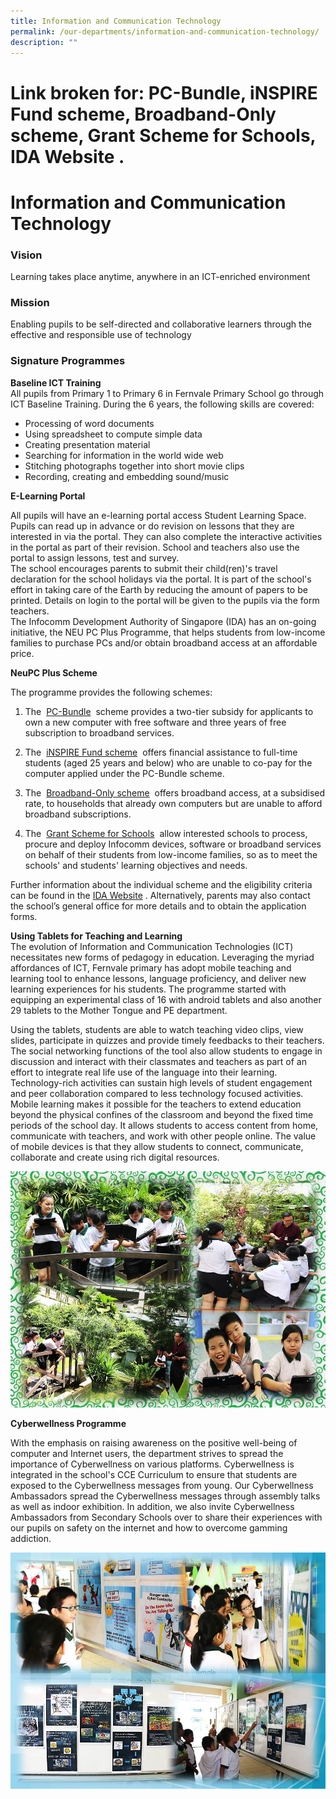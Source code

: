 ```yaml
---
title: Information and Communication Technology
permalink: /our-departments/information-and-communication-technology/
description: ""
---
```

#  Link broken for: PC-Bundle, iNSPIRE Fund scheme, Broadband-Only scheme,  Grant Scheme for Schools, IDA Website .

# Information and Communication Technology

### Vision

Learning takes place anytime, anywhere in an ICT-enriched environment  

### Mission

Enabling pupils to be self-directed and collaborative learners through the effective and responsible use of technology  

### Signature Programmes

**Baseline ICT Training**  
All pupils from Primary 1 to Primary 6 in Fernvale Primary School go through ICT Baseline Training. During the 6 years, the following skills are covered:

*   Processing of word documents
*   Using spreadsheet to compute simple data
*   Creating presentation material
*   Searching for information in the world wide web
*   Stitching photographs together into short movie clips
*   Recording, creating and embedding sound/music


**E-Learning Portal**

All pupils will have an e-learning portal access Student Learning Space. Pupils can read up in advance or do revision on lessons that they are interested in via the portal. They can also complete the interactive activities in the portal as part of their revision. School and teachers also use the portal to assign lessons, test and survey.  
The school encourages parents to submit their child(ren)'s travel declaration for the school holidays via the portal. It is part of the school's effort in taking care of the Earth by reducing the amount of papers to be printed. Details on login to the portal will be given to the pupils via the form teachers.  
The Infocomm Development Authority of Singapore (IDA) has an on-going initiative, the NEU PC Plus Programme, that helps students from low-income families to purchase PCs and/or obtain broadband access at an affordable price.  

**NeuPC Plus Scheme**

The programme provides the following schemes:

1.  The  [PC-Bundle](https://www.ida.gov.sg/Learning/Community-Development/NEU-PC-Plus-Programme/Schemes/NEU-PC-Plus-Programme-PC-Bundle-scheme)  scheme provides a two-tier subsidy for applicants to own a new computer with free software and three years of free subscription to broadband services.  
      
    
2.  The  [iNSPIRE Fund scheme](https://www.ida.gov.sg/Learning/Community-Development/NEU-PC-Plus-Programme/Schemes/NEU-PC-Plus-Programme-iNSPIRE-Fund-scheme)  offers financial assistance to full-time students (aged 25 years and below) who are unable to co-pay for the computer applied under the PC-Bundle scheme.  
      
    
3.  The  [Broadband-Only scheme](https://www.ida.gov.sg/Learning/Community-Development/NEU-PC-Plus-Programme/How-to-Apply/PC-and-Broadband-Specifications)  offers broadband access, at a subsidised rate, to households that already own computers but are unable to afford broadband subscriptions.  
      
    
4.  The  [Grant Scheme for Schools](https://www.ida.gov.sg/Learning/Community-Development/NEU-PC-Plus-Programme/Schemes/NEU-PC-Plus-Programme-Grant-Scheme-for-Schools)  allow interested schools to process, procure and deploy Infocomm devices, software or broadband services on behalf of their students from low-income families, so as to meet the schools' and students' learning objectives and needs.
  
Further information about the individual scheme and the eligibility criteria can be found in the [IDA Website](https://www.ida.gov.sg/Learning/Community-Development/NEU-PC-Plus-Programme) . Alternatively, parents may also contact the school’s general office for more details and to obtain the application forms.  

**Using Tablets for Teaching and Learning**  
The evolution of Information and Communication Technologies (ICT) necessitates new forms of pedagogy in education. Leveraging the myriad affordances of ICT, Fernvale primary has adopt mobile teaching and learning tool to enhance lessons, language proficiency, and deliver new learning experiences for his students. The programme started with equipping an experimental class of 16 with android tablets and also another 29 tablets to the Mother Tongue and PE department. 

Using the tablets, students are able to watch teaching video clips, view slides, participate in quizzes and provide timely feedbacks to their teachers. The social networking functions of the tool also allow students to engage in discussion and interact with their classmates and teachers as part of an effort to integrate real life use of the language into their learning.  
Technology-rich activities can sustain high levels of student engagement and peer collaboration compared to less technology focused activities. Mobile learning makes it possible for the teachers to extend education beyond the physical confines of the classroom and beyond the fixed time periods of the school day. It allows students to access content from home, communicate with teachers, and work with other people online. The value of mobile devices is that they allow students to connect, communicate, collaborate and create using rich digital resources.

![](/images/Our%20departments/Website%20ICT.jpg)

**Cyberwellness Programme**

With the emphasis on raising awareness on the positive well-being of computer and Internet users, the department strives to spread the importance of Cyberwellness on various platforms. Cyberwellness is integrated in the school's CCE Curriculum to ensure that students are exposed to the Cyberwellness messages from young. Our Cyberwellness Ambassadors spread the Cyberwellness messages through assembly talks as well as indoor exhibition. In addition, we also invite Cyberwellness Ambassadors from Secondary Schools
over to share their experiences with our pupils on safety on the internet and how to overcome gamming addiction.

![](/images/Our%20departments/Website%20ICT_Cyberwellness.jpg)